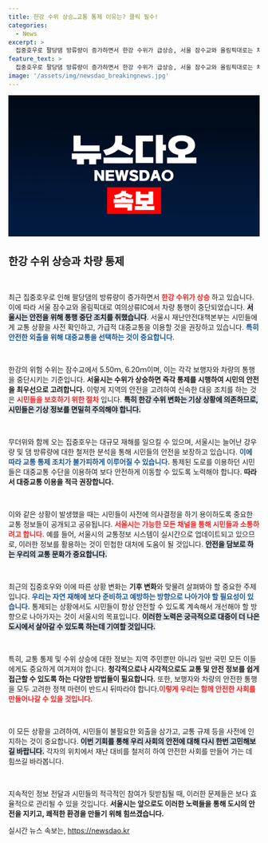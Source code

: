 ```yaml
---
title: 한강 수위 상승…교통 통제 이유는? 클릭 필수!
categories:
  - News
excerpt: >
  집중호우로 팔당댐 방류량이 증가하면서 한강 수위가 급상승, 서울 잠수교와 올림픽대로는 차량 통행이 전면 통제됐습니다. 시민들은 대중교통 이용을 권장받고 있습니다. 안전한 외출을 위해 미리 교통 상황을 확인하세요!
feature_text: >
  집중호우로 팔당댐 방류량이 증가하면서 한강 수위가 급상승, 서울 잠수교와 올림픽대로는 차량 통행이 전면 통제됐습니다. 시민들은 대중교통 이용을 권장받고 있습니다. 안전한 외출을 위해 미리 교통 상황을 확인하세요!
image: '/assets/img/newsdao_breakingnews.jpg'
---
```


<p><img src="/assets/img/newsdao_breakingnews.jpg" alt="pcversion 속보" /></p>

<h2 data-ke-size="size26">한강 수위 상승과 차량 통제</h2>

<p data-ke-size="size16">&nbsp;</p>  

<p>최근 집중호우로 인해 팔당댐의 방류량이 증가하면서 <b><span style="color: #ee2323;">한강 수위가 상승</span></b> 하고 있습니다. 이에 따라 서울 잠수교와 올림픽대로 여의상류IC에서 차량 통행이 중단되었습니다. <b><span style="background-color: #21538527;">서울시는 안전을 위해 통행 중단 조치를 취했습니다</span></b>. 서울시 재난안전대책본부는 시민들에게 교통 상황을 사전 확인하고, 가급적 대중교통을 이용할 것을 권장하고 있습니다. <b><span style="color: #1a5490;">특히 안전한 외출을 위해 대중교통을 선택하는 것이 중요합니다</span></b>.</p>

<p data-ke-size="size16">&nbsp;</p>  

<p>한강의 위험 수위는 잠수교에서 5.50ｍ, 6.20ｍ이며, 이는 각각 보행자와 차량의 통행을 중단시키는 기준입니다. <b>서울시는 수위가 상승하면 즉각 통제를 시행하여 시민의 안전을 최우선으로 고려합니다.</b> 이렇게 지역의 안전을 고려하여 신속한 대응 조치를 하는 것은 <b><span style="color: #ee2323;">시민들을 보호하기 위한 절차</span></b> 입니다. <b><span style="background-color: #21538527;">특히 한강 수위 변화는 기상 상황에 의존하므로, 시민들은 기상 정보를 면밀히 주의해야 합니다.</span></b></p>

<p data-ke-size="size16">&nbsp;</p>  

<p>무더위와 함께 오는 집중호우는 대규모 재해를 일으킬 수 있으며, 서울시는 늘어난 강우량 및 댐 방류량에 대한 철저한 분석을 통해 시민들의 안전을 보장하고 있습니다. <b><span style="color: #1a5490;">이에 따라 교통 통제 조치가 불가피하게 이루어질 수 있습니다.</span></b> 통제된 도로를 이용하던 시민들은 대중교통 수단을 이용하여 보다 안전하게 이동할 수 있도록 노력해야 합니다. <b>따라서 대중교통 이용을 적극 권장합니다.</b></p>

<p data-ke-size="size16">&nbsp;</p>  

<p>이와 같은 상황이 발생했을 때는 시민들이 사전에 의사결정을 하기 용이하도록 중요한 교통 정보들이 공개되고 공유됩니다. <b><span style="color: #ee2323;">서울시는 가능한 모든 채널을 통해 시민들과 소통하려고 합니다.</span></b> 예를 들어, 서울시의 교통정보 시스템이 실시간으로 업데이트되고 있으므로, 이러한 정보를 활용하는 것이 민첩한 대처에 도움이 될 것입니다. <b><span style="background-color: #21538527;">안전을 담보로 하는 우리의 교통 문화가 중요합니다.</span></b></p>

<p data-ke-size="size16">&nbsp;</p>  

<p>최근의 집중호우와 이에 따른 상황 변화는 <b>기후 변화</b>와 맞물려 살펴봐야 할 중요한 주제입니다. <b><span style="color: #1a5490;">우리는 자연 재해에 보다 준비하고 예방하는 방향으로 나아가야 할 필요성이 있습니다.</span></b> 통제되는 상황에서도 시민들이 항상 안전할 수 있도록 계속해서 개선해야 할 방향으로 나아가자는 것이 서울시의 목표입니다. <b><span style="background-color: #21538527;">이러한 노력은 궁극적으로 대중이 더 나은 도시에서 살아갈 수 있도록 하는데 기여할 것입니다.</span></b></p>

<p data-ke-size="size16">&nbsp;</p>  

<p>특히, 교통 통제 및 수위 상승에 대한 정보는 지역 주민뿐만 아니라 일반 국민 모든 이들에게도 중요하게 여겨져야 합니다. <b>청각적으로나 시각적으로도 교통 및 안전 정보를 쉽게 접근할 수 있도록 하는 다양한 방법들이 필요합니다.</b> 또한, 보행자와 차량의 안전한 통행을 모두 고려한 정책 마련이 반드시 뒤따라야 합니다.<b><span style="color: #ee2323;">이렇게 우리는 함께 안전한 사회를 만들어나갈 수 있을 것입니다.</span></b></p>

<p data-ke-size="size16">&nbsp;</p>  

<p>이 모든 상황을 고려하여, 시민들이 불필요한 외출을 삼가고, 교통 규제 등을 사전에 인지하는 것이 중요합니다. <b><span style="background-color: #21538527;">이번 기회를 통해 우리 사회의 안전에 대해 다시 한번 고민해보길 바랍니다.</span></b> 각자의 위치에서 재난 대비를 철저히 하여 안전한 사회를 만들어 가는 데 힘쓰길 바라봅니다.</p>

<p data-ke-size="size16">&nbsp;</p>  

<p>지속적인 정보 전달과 시민들의 적극적인 참여가 뒷받침될 때, 이러한 문제들은 보다 효율적으로 관리될 수 있을 것입니다. <b>서울시는 앞으로도 이러한 노력들을 통해 도시의 안전을 지키고, 쾌적한 환경을 만들기 위해 힘쓰겠습니다.</b></p>
실시간 뉴스 속보는, <a href="https://newsdao.kr" rel="dofollow">https://newsdao.kr</a>


